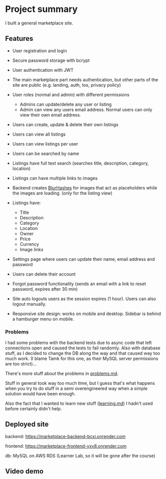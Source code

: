# Project summary

I built a general marketplace site.

## Features

- User registration and login
- Secure password storage with bcrypt
- User authentication with JWT
- The main marketplace part needs authentication, but other parts of the site are public (e.g. landing, auth, tos, privacy policy)
- User roles (normal and admin) with different permissions
  - Admins can update/delete any user or listing
  - Admin can view any users email address. Normal users can only view their own email address.
- Users can create, update & delete their own listings
- Users can view all listings
- Users can view listings per user
- Users can be searched by name
- Listings have full text search (searches title, description, category, location)
- Listings can have multiple links to images
- Backend creates [BlurHashes](https://blurha.sh/) for images that act as placeholders while the images are loading. (only for the listing view)
- Listings have:

  - Title
  - Description
  - Category
  - Location
  - Owner
  - Price
  - Currency
  - Image links

- Settings page where users can update their name, email address and password
- Users can delete their account
- Forgot password functionality (sends an email with a link to reset password, expires after 30 min)
- Site auto logouts users as the session expires (1 hour). Users can also logout manually.
- Responsive site design: works on mobile and desktop. Sidebar is behind a hamburger menu on mobile.

### Problems

I had some problems with the backend tests due to async code that left connections open and caused the tests to fail randomly. Also with database stuff, as I decided to change the DB along the way and that caused way too much work. (I blame Tamk for this one, as their MySQL server permissions are too strict)...

There's more stuff about the problems in [problems.md](problems.md).

Stuff in general took way too much time, but I guess that's what happens when you try to do stuff in a semi overengineered way when a simple solution would have been enough.

Also the fact that I wanted to learn new stuff ([learning.md](learning.md)) I hadn't used before certainly didn't help.

## Deployed site

backend: https://marketplace-backend-bcxi.onrender.com

frontend: https://marketplace-frontend-yxv8.onrender.com

db: MySQL on AWS RDS (Learner Lab, so it will be gone after the course)

## Video demo

